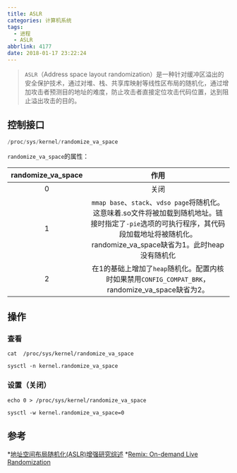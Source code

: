 ```yaml
---
title: ASLR
categories: 计算机系统
tags:
  - 进程
  - ASLR
abbrlink: 4177
date: 2018-01-17 23:22:24
---
```


>`ASLR`（Address space layout randomization）是一种针对缓冲区溢出的安全保护技术，通过对堆、栈、共享库映射等线性区布局的随机化，通过增加攻击者预测目的地址的难度，防止攻击者直接定位攻击代码位置，达到阻止溢出攻击的目的。

<!--more-->

## 控制接口

``` C
/proc/sys/kernel/randomize_va_space
```

`randomize_va_space`的属性：

| randomize_va_space |   作用   |
| :-----------------:| :------: |
| 0 | 关闭 |
| 1 | `mmap base`、`stack`、`vdso page`将随机化。这意味着.so文件将被加载到随机地址。链接时指定了`-pie`选项的可执行程序，其代码段加载地址将被随机化。randomize_va_space缺省为1。此时heap没有随机化|
| 2 | 在1的基础上增加了`heap`随机化。配置内核时如果禁用`CONFIG_COMPAT_BRK`，randomize_va_space缺省为2。|

## 操作

### 查看

```
cat  /proc/sys/kernel/randomize_va_space
```

```
sysctl -n kernel.randomize_va_space
```
### 设置（关闭）

```
echo 0 > /proc/sys/kernel/randomize_va_space
```

```
sysctl -w kernel.randomize_va_space=0
```

## 参考

*[地址空间布局随机化(ASLR)增强研究综述](https://www.inforsec.org/wp/?p=1009)
*[Remix: On-demand Live Randomization](http://ww2.cs.fsu.edu/~ychen/paper/Remix_slides.pdf)

